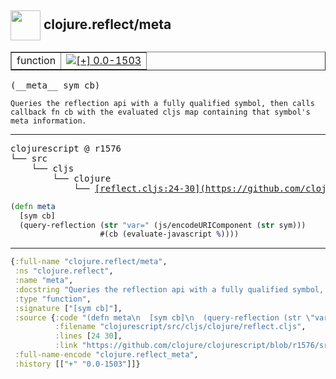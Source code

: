 ## <img width="48px" valign="middle" src="http://i.imgur.com/Hi20huC.png"> clojure.reflect/meta

 <table border="1">
<tr>
<td>function</td>
<td><a href="https://github.com/cljsinfo/api-refs/tree/0.0-1503"><img valign="middle" alt="[+] 0.0-1503" src="https://img.shields.io/badge/+-0.0--1503-lightgrey.svg"></a> </td>
</tr>
</table>

 <samp>
(__meta__ sym cb)<br>
</samp>

```
Queries the reflection api with a fully qualified symbol, then calls
callback fn cb with the evaluated cljs map containing that symbol's
meta information.
```

---

 <pre>
clojurescript @ r1576
└── src
    └── cljs
        └── clojure
            └── <ins>[reflect.cljs:24-30](https://github.com/clojure/clojurescript/blob/r1576/src/cljs/clojure/reflect.cljs#L24-L30)</ins>
</pre>

```clj
(defn meta
  [sym cb]
  (query-reflection (str "var=" (js/encodeURIComponent (str sym)))
                    #(cb (evaluate-javascript %))))
```


---

```clj
{:full-name "clojure.reflect/meta",
 :ns "clojure.reflect",
 :name "meta",
 :docstring "Queries the reflection api with a fully qualified symbol, then calls\ncallback fn cb with the evaluated cljs map containing that symbol's\nmeta information.",
 :type "function",
 :signature ["[sym cb]"],
 :source {:code "(defn meta\n  [sym cb]\n  (query-reflection (str \"var=\" (js/encodeURIComponent (str sym)))\n                    #(cb (evaluate-javascript %))))",
          :filename "clojurescript/src/cljs/clojure/reflect.cljs",
          :lines [24 30],
          :link "https://github.com/clojure/clojurescript/blob/r1576/src/cljs/clojure/reflect.cljs#L24-L30"},
 :full-name-encode "clojure.reflect_meta",
 :history [["+" "0.0-1503"]]}

```
